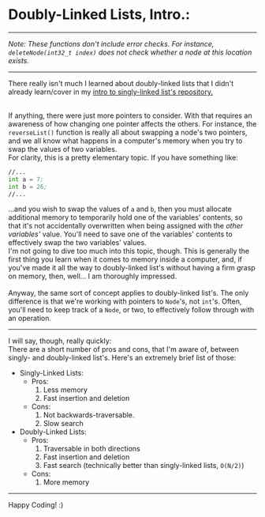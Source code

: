 # Doubly-Linked Lists, Intro.:

---

*Note: These functions don't include error checks. For instance, `deleteNode(int32_t index)` does not check whether a node at this location exists.*

---

There really isn't much I learned about doubly-linked lists that I didn't already learn/cover in my [intro to singly-linked list's repository.](https://github.com/plclauss/__INTROLinkedLists)
<br><br>

If anything, there were just more pointers to consider. With that requires an awareness of how changing one pointer affects the others. For instance, the `reverseList()` function is really all about swapping a node's two pointers, and we all know what happens in a computer's memory when you try to swap the values of two variables.
<br>
For clarity, this is a pretty elementary topic. If you have something like:
```asm
//...
int a = 7;
int b = 26;
//...
```
...and you wish to swap the values of `a` and `b`, then you must allocate additional memory to temporarily hold one of the variables' contents, so that it's not accidentally overwritten when being assigned with the *other variables'* value. You'll need to save one of the variables' contents to effectively swap the two variables' values.
<br>
I'm not going to dive too much into this topic, though. This is generally the first thing you learn when it comes to memory inside a computer, and, if you've made it all the way to doubly-linked list's without having a firm grasp on memory, then, well... I am thoroughly impressed.
<br><br>
Anyway, the same sort of concept applies to doubly-linked list's. The only difference is that we're working with pointers to `Node`'s, not `int`'s. Often, you'll need to keep track of a `Node`, or two, to effectively follow through with an operation.

---

I will say, though, really quickly:
<br>
There are a short number of pros and cons, that I'm aware of, between singly- and doubly-linked list's. Here's an extremely brief list of those:
<br>
* Singly-Linked Lists:
  * Pros:
    1. Less memory
    2. Fast insertion and deletion
  * Cons:
    1. Not backwards-traversable.
    2. Slow search
* Doubly-Linked Lists:
  * Pros:
    1. Traversable in both directions
    2. Fast insertion and deletion
    3. Fast search (technically better than singly-linked lists, `O(N/2)`)
  * Cons:
    1. More memory

---

Happy Coding! :)